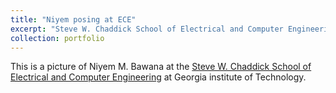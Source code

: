 ```yaml
---
title: "Niyem posing at ECE"
excerpt: "Steve W. Chaddick School of Electrical and Computer Engineering<br/><img src='/images/GT-ECE.jpg' width='300' height='400'>"
collection: portfolio
---
```


This is a picture of Niyem M. Bawana at the [Steve W. Chaddick School of Electrical and Computer Engineering](https://ece.gatech.edu/about/welcome-from-the-chair) at Georgia institute of Technology. 
